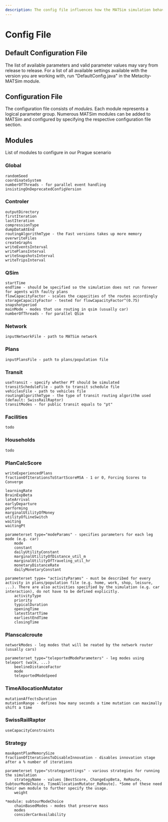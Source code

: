 ```yaml
---
description: The config file influences how the MATSim simulation behaves.
---
```


# Config File

## Default Configuration File

The list of available parameters and valid parameter values may vary from release to release. For a list of all available settings available with the version you are working with, run "DefaultConfig.java" in the Metacity-MATSim module.

## Configuration File

The configuration file consists of _modules._ Each module represents a logical parameter group. Numerous MATSim modules can be added to MATSim and configured by specifying the respective configuration file section.

## Modules

List of modules to configure in our Prague scenario

### Global

```
randomSeed
coordinateSystem
numberOfThreads - for parallel event handling
insistingOnDeprecatedConfigVersion
```

### Controler

```
outputDirectory
firstIteration
lastIteration
compressionType
dumpDataAtEnd
routingAlgorithmType - the Fast versions takes up more memory
overwriteFiles
createGraphs
writeEventsInterval
writePlansInterval
writeSnapshotsInterval
writeTripsInterval
```

### QSim

```
startTime
endTime - should be specified so the simulation does not run forever for agents with faulty plans
flowCapacityFactor - scales the capacities of the routes accordingly
storageCapacityFactor - tested for flowCapacityFactor^(0.75)
snapshotperiod
mainMode - modes that use routing in qsim (usually car)
numberOfThreads - for parallel QSim
```

### Network

```
inputNetworkFile - path to MATSim network
```

### Plans

```
inputPlansFile - path to plans/population file
```

### Transit

```
useTransit - specify whether PT should be simulated
transitScheduleFile - path to transit schedule file
vehiclesFile - path to vehicles file
routingAlgorithmType - the type of transit routing algorithm used (default: SwissRailRaptor)
transitModes - for public transit equals to "pt"
```

### Facilities

```
todo
```

### Households

```
todo
```

### PlanCalcScore

```
writeExperiencedPlans
fractionOfIterationsToStartScoreMSA - 1 or 0, Forcing Scores to Converge

learningRate
BrainExpBeta
lateArrival
earlyDeparture
performing
marginalUtilityOfMoney
utilityOfLineSwitch
waiting
waitingPt

parameterset type="modeParams" - specifies parameters for each leg mode (e.g. car)
    mode
    constant
    dailyUtilityConstant
    marginalUtilityOfDistance_util_m
    marginalUtilityOfTraveling_util_hr
    monetaryDistanceRate
    dailyMonetaryConstant
    
parameterset type= "activityParams" - must be described for every activity in plans/population file (e.g. home, work, shop, leisure, ...). There are also activities specified by the simulation (e.g. car interaction), do not have to be defined explicitly.
    activityType
    priority
    typicalDuration
    openingTime
    latestStartTime
    earliestEndTime
    closingTime
```

### Planscalcroute

```
networkModes - leg modes that will be reated by the network router (usually cars)

parameterset type="teleportedModeParameters" - leg modes using teleport (walk, ...)
    beelineDistanceFactor
    mode
    teleportedModeSpeed
```

### TimeAllocationMutator

```
mutationAffectsDuration
mutationRange - defines how many seconds a time mutation can maximally shift a time
```

### SwissRailRaptor

```
useCapacityConstraints
```

### Strategy

```
maxAgentPlanMemorySize
fractionOfIterationsToDisableInnovation - disables innovation stage after a % number of iterations

parameterset type="strategysettings" - various strategies for running the simulation
    strategyName - values [BestScore, ChangeExpBeta, ReRoute, SubtourModeChoice, TimeAllocationMutator_ReRoute]. *Some of these need their own module to further specify the usage.
    weight

*module: subtourModeChoice
    chainBasedModes - modes that preserve mass
    modes
    considerCarAvailability
```
